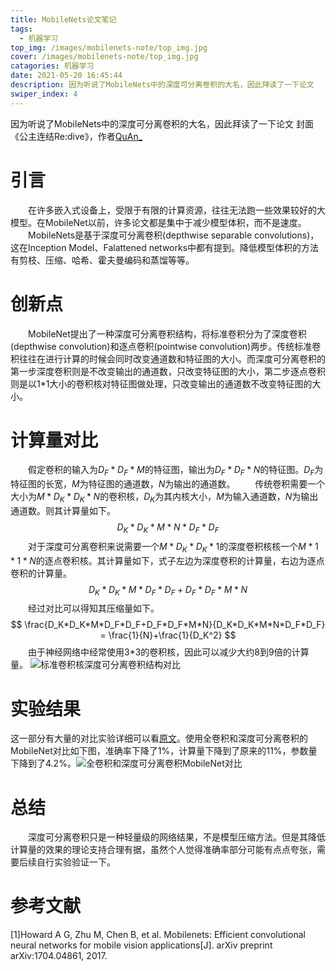 ```yaml
---
title: MobileNets论文笔记
tags:
  - 机器学习
top_img: /images/mobilenets-note/top_img.jpg
cover: /images/mobilenets-note/top_img.jpg
catagories: 机器学习
date: 2021-05-20 16:45:44
description: 因为听说了MobileNets中的深度可分离卷积的大名，因此拜读了一下论文
swiper_index: 4
---
```



因为听说了MobileNets中的深度可分离卷积的大名，因此拜读了一下论文
封面《公主连结Re:dive》，作者[QuAn_](https://www.pixiv.net/users/6657532)
<!--more-->

# 引言
&emsp;&emsp;在许多嵌入式设备上，受限于有限的计算资源，往往无法跑一些效果较好的大模型。在MobileNet以前，许多论文都是集中于减少模型体积，而不是速度。
&emsp;&emsp;MobileNets是基于深度可分离卷积(depthwise separable convolutions)，这在Inception Model、Falattened networks中都有提到。降低模型体积的方法有剪枝、压缩、哈希、霍夫曼编码和蒸馏等等。

# 创新点
&emsp;&emsp;MobileNet提出了一种深度可分离卷积结构，将标准卷积分为了深度卷积(depthwise convolution)和逐点卷积(pointwise convolution)两步。传统标准卷积往往在进行计算的时候会同时改变通道数和特征图的大小。而深度可分离卷积的第一步深度卷积则是不改变输出的通道数，只改变特征图的大小，第二步逐点卷积则是以1*1大小的卷积核对特征图做处理，只改变输出的通道数不改变特征图的大小。

# 计算量对比
&emsp;&emsp;假定卷积的输入为$D_F*D_F*M$的特征图，输出为$D_F*D_F*N$的特征图。$D_F$为特征图的长宽，$M$为特征图的通道数，$N$为输出的通道数。
&emsp;&emsp;传统卷积需要一个大小为$M*D_K*D_K*N$的卷积核，$D_K$为其内核大小，$M$为输入通道数，$N$为输出通道数。则其计算量如下。
$$D_K*D_K*M*N*D_F*D_F$$
&emsp;&emsp;对于深度可分离卷积来说需要一个$M*D_K*D_K*1$的深度卷积核核一个$M*1*1*N$的逐点卷积核。其计算量如下，式子左边为深度卷积的计算量，右边为逐点卷积的计算量。
$$D_K*D_K*M*D_F*D_F+D_F*D_F*M*N$$
&emsp;&emsp;经过对比可以得知其压缩量如下。
$$
\frac{D_K*D_K*M*D_F*D_F+D_F*D_F*M*N}{D_K*D_K*M*N*D_F*D_F} = \frac{1}{N}+\frac{1}{D_K^2}  
$$
&emsp;&emsp;由于神经网络中经常使用3*3的卷积核，因此可以减少大约8到9倍的计算量。
![标准卷积核深度可分离卷积结构对比](/images/mobilenets-note/DW_CONV.png)

# 实验结果
这一部分有大量的对比实验详细可以看[原文](https://arxiv.org/abs/1704.04861)。使用全卷积和深度可分离卷积的MobileNet对比如下图，准确率下降了1%，计算量下降到了原来的11%，参数量下降到了4.2%。![全卷积和深度可分离卷积MobileNet对比](/images/mobilenets-note/compare.png)

# 总结
&emsp;&emsp;深度可分离卷积只是一种轻量级的网络结果，不是模型压缩方法。但是其降低计算量的效果的理论支持合理有据，虽然个人觉得准确率部分可能有点点夸张，需要后续自行实验验证一下。

# 参考文献
[1]Howard A G, Zhu M, Chen B, et al. Mobilenets: Efficient convolutional neural networks for mobile vision applications[J]. arXiv preprint arXiv:1704.04861, 2017.
